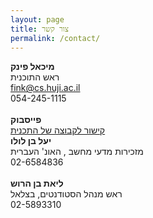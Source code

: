 ```yaml
---
layout: page
title: צור קשר
permalink: /contact/
---
```

**מיכאל פינק**\
ראש התוכנית\
[fink@cs.huji.ac.il](mailto:fink@cs.huji.ac.il)\
054-245-1115\
\
**פייסבוק**\
[קישור לקבוצה של התכנית](https://www.facebook.com/groups/245308742161814)\
**יעל בן לולו**\
מזכירות מדעי מחשב , האונ' העברית\
02-6584836\
\
**ליאת בן הרוש**\
ראש מנהל הסטודנטים, בצלאל\
02-5893310